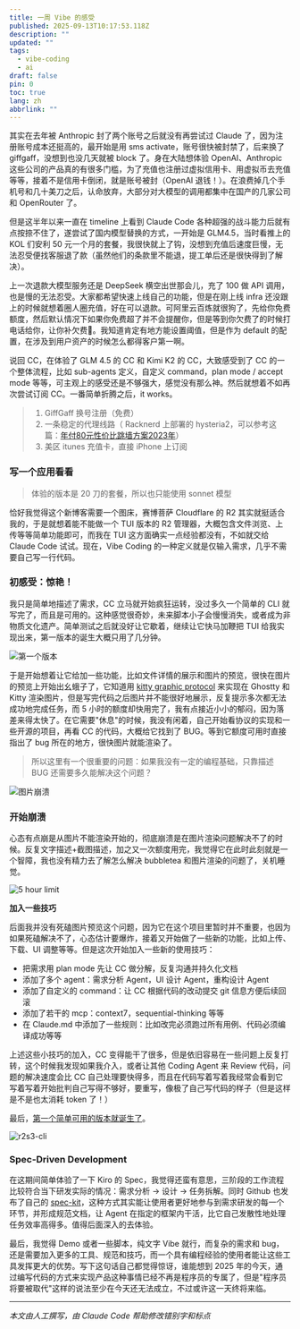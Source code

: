 ```yaml
---
title: 一周 Vibe 的感受
published: 2025-09-13T10:17:53.118Z
description: ""
updated: ""
tags:
  - vibe-coding
  - ai
draft: false
pin: 0
toc: true
lang: zh
abbrlink: ""
---
```


其实在去年被 Anthropic 封了两个账号之后就没有再尝试过 Claude 了，因为注册账号成本还挺高的，最开始是用 sms activate，账号很快被封禁了，后来换了 giffgaff，没想到也没几天就被 block 了。身在大陆想体验 OpenAI、Anthropic 这些公司的产品真的有很多门槛，为了充值也注册过虚拟信用卡、用虚拟币去充值等等，接着不是信用卡倒闭，就是账号被封（OpenAI 退钱！）。在浪费掉几个手机号和几十美刀之后，认命放弃，大部分对大模型的调用都集中在国产的几家公司和 OpenRouter 了。

但是这半年以来一直在 timeline 上看到 Claude Code 各种超强的战斗能力后就有点按捺不住了，遂尝试了国内模型替换的方式，一开始是 GLM4.5，当时看推上的 KOL 们安利 50 元一个月的套餐，我很快就上了钩，没想到充值后速度巨慢，无法忍受便找客服退了款（虽然他们的条款里不能退，提工单后还是很快得到了解决）。

上一次退款大模型服务还是 DeepSeek 横空出世那会儿，充了 100 做 API 调用，也是慢的无法忍受。大家都希望快速上线自己的功能，但是在刚上线 infra 还没跟上的时候就想着圈人圈充值，好在可以退款。可阿里云百炼就很狗了，先给你免费额度，然后默认情况下如果你免费超了并不会提醒你，但是等到你欠费了的时候打电话给你，让你补欠费🤢。我知道肯定有地方能设置阈值，但是作为 default 的配置，在涉及到用户资产的时候怎么都得客户第一啊。

说回 CC，在体验了 GLM 4.5 的 CC 和 Kimi K2 的 CC，大致感受到了 CC 的一个整体流程，比如 sub-agents 定义，自定义 command，plan mode / accept mode 等等，可主观上的感受还是不够强大，感觉没有那么神。然后就想着不如再次尝试订阅 CC。一番简单折腾之后，it works。

> 1. GiffGaff 换号注册（免费）
> 2. 一条稳定的代理线路（ Racknerd 上部署的 hysteria2，可以参考这篇：[年付80元性价比跳墙方案2023年](https://quaily.com/bigzhu/p/2023-80-cost-effective-jump-wall-plan)）
> 3. 美区 itunes 充值卡，直接 iPhone 上订阅

### 写一个应用看看

> 体验的版本是 20 刀的套餐，所以也只能使用 sonnet 模型

恰好我觉得这个新博客需要一个图床，赛博菩萨 Cloudflare 的 R2 其实就挺适合我的，于是就想着能不能做一个 TUI 版本的 R2 管理器，大概包含文件浏览、上传等等简单功能即可，而我在 TUI 这方面确实一点经验都没有，不如就交给 Claude Code 试试。现在，Vibe Coding 的一种定义就是仅输入需求，几乎不需要自己写一行代码。

### **初感受：惊艳！**

我只是简单地描述了需求，CC 立马就开始疯狂运转，没过多久一个简单的 CLI 就写完了，而且是可用的。这种感觉很奇妙，未来脚本小子会慢慢消失，或者成为非物质文化遗产。简单测试之后就没好让它歇着，继续让它快马加鞭把 TUI 给我实现出来，第一版本的诞生大概只用了几分钟。

![第一个版本](https://images.bugnone.dev/pics%2Ffirst_edition.png)

于是开始想着让它给加一些功能，比如文件详情的展示和图片的预览，很快在图片的预览上开始出幺蛾子了，它知道用 [kitty graphic protocol](https://sw.kovidgoyal.net/kitty/graphics-protocol/) 来实现在 Ghostty 和 Kitty 渲染图片，但是写完代码之后图片并不能很好地展示，反复提示多次都无法成功地完成任务，而 5 小时的额度却快用完了，我有点接近小小的郁闷，因为落差来得太快了。在它需要"休息"的时候，我没有闲着，自己开始看协议的实现和一些开源的项目，再看 CC 的代码，大概给它找到了 BUG。等到它额度可用时直接指出了 bug 所在的地方，很快图片就能渲染了。

> 所以这里有一个很重要的问题：如果我没有一定的编程基础，只靠描述 BUG 还需要多久能解决这个问题？

![图片崩溃](https://images.bugnone.dev/pics%2Fimage_and_bubbletea.png)
### **开始崩溃**

心态有点崩是从图片不能渲染开始的，彻底崩溃是在图片渲染问题解决不了的时候。反复文字描述+截图描述，加之又一次额度用完，我觉得它在此时此刻就是一个智障，我也没有精力去了解怎么解决 bubbletea 和图片渲染的问题了，关机睡觉。

![5 hour limit](https://images.bugnone.dev/pics%2F5hour_limit.png)

**加入一些技巧**

后面我并没有死磕图片预览这个问题，因为它在这个项目里暂时并不重要，也因为如果死磕解决不了，心态估计要爆炸，接着又开始做了一些新的功能，比如上传、下载、UI 调整等等。但是这次开始加入一些新的使用技巧：

- 把需求用 plan mode 先让 CC 做分解，反复沟通并持久化文档
- 添加了多个 agent：需求分析 Agent，UI 设计 Agent，重构设计 Agent
- 添加了自定义的 command：让 CC 根据代码的改动提交 git 信息方便后续回滚
- 添加了若干的 mcp：context7，sequential-thinking 等等
- 在 Claude.md 中添加了一些规则：比如改完必须跑过所有用例、代码必须编译成功等等 

上述这些小技巧的加入，CC 变得能干了很多，但是依旧容易在一些问题上反复打转，这个时候我发现如果我介入，或者让其他 Coding Agent 来 Review 代码，问题的解决速度会比 CC 自己处理要快得多，而且在代码写着写着我经常会看到它写着写着开始批判自己写得不够好，要重写，像极了自己写代码的样子（但是这样是不是也太消耗 token 了！）

最后，[第一个简单可用的版本就诞生了](https://github.com/HaiFongPan/r2s3-cli)。

![r2s3-cli](https://images.bugnone.dev/Ir2s3%20cli.png)
### **Spec-Driven Development**

在这期间简单体验了一下 Kiro 的 Spec，我觉得还蛮有意思，三阶段的工作流程比较符合当下研发实际的情况：需求分析 -> 设计 -> 任务拆解。同时 Github 也发布了自己的 [spec-kit](https://github.com/github/spec-kit)，这种方式其实能让使用者更好地参与到需求研发的每一个环节，并形成规范文档，让 Agent 在指定的框架内干活，比它自己发散性地处理任务效率高得多。值得后面深入的去体验。

最后，我觉得 Demo 或者一些脚本，纯文字 Vibe 就行，而复杂的需求和 bug，还是需要加入更多的工具、规范和技巧，而一个具有编程经验的使用者能让这些工具发挥更大的优势。写下这句话自己都觉得惊讶，谁能想到 2025 年的今天，通过编写代码的方式来实现产品这种事情已经不再是程序员的专属了，但是"程序员将要被取代"这样的说法至少在今天还无法成立，不过或许这一天终将来临。

---
*本文由人工撰写，由 Claude Code 帮助修改错别字和标点*